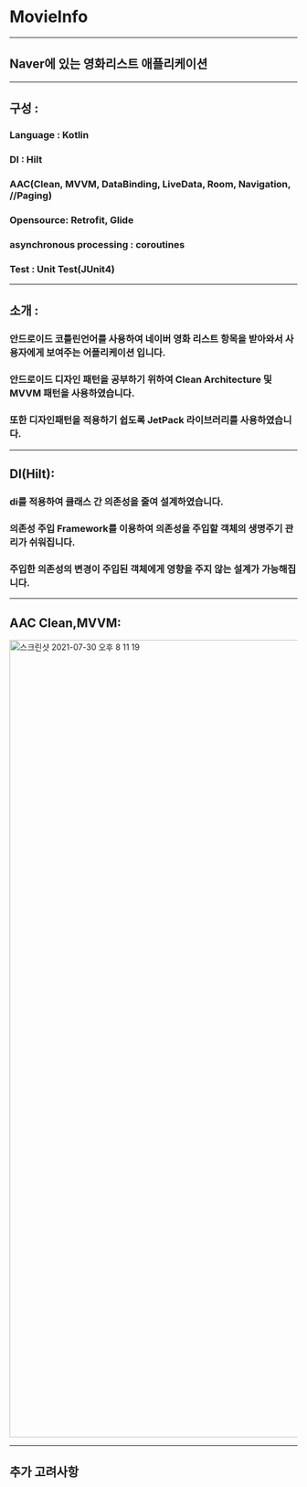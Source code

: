 # MovieInfo
***

## Naver에 있는 영화리스트 애플리케이션
***

## 구성 :
### Language : Kotlin
### DI : Hilt
### AAC(Clean, MVVM, DataBinding, LiveData, Room, Navigation, //Paging)
### Opensource: Retrofit, Glide
### asynchronous processing : coroutines
### Test : Unit Test(JUnit4)

***
## 소개 :
### 안드로이드 코틀린언어를 사용하여 네이버 영화 리스트 항목을 받아와서 사용자에게 보여주는 어플리케이션 입니다.
### 안드로이드 디자인 패턴을 공부하기 위하여 Clean Architecture 및 MVVM 패턴을 사용하였습니다.
### 또한 디자인패턴을 적용하기 쉽도록 JetPack 라이브러리를 사용하였습니다.

***
## DI(Hilt):
### di를 적용하여 클래스 간 의존성을 줄여 설계하였습니다.
### 의존성 주입 Framework를 이용하여 의존성을 주입할 객체의 생명주기 관리가 쉬워집니다.
### 주입한 의존성의 변경이 주입된 객체에게 영향을 주지 않는 설계가 가능해집니다.

***
## AAC Clean,MVVM:
<img width="1396" alt="스크린샷 2021-07-30 오후 8 11 19" src="https://user-images.githubusercontent.com/87660196/127644934-a9355801-1ec9-44b8-9d43-2521d41997d1.png">


***
## 추가 고려사항
